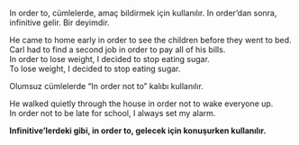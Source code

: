 In order to, cümlelerde, amaç bildirmek için kullanılır. In order’dan sonra, infinitive gelir. Bir deyimdir.  

He came to home early in order to see the children before they went to bed.  
Carl had to find a second job in order to pay all of his bills.  
In order to lose weight, I decided to stop eating sugar.  
To lose weight, I decided to stop eating sugar.  

Olumsuz cümlelerde “In order not to” kalıbı kullanılır.  

He walked quietly through the house in order not to wake everyone up.  
In order not to be late for school, I always set my alarm.  

**Infinitive’lerdeki gibi, in order to, gelecek için konuşurken kullanılır.**  